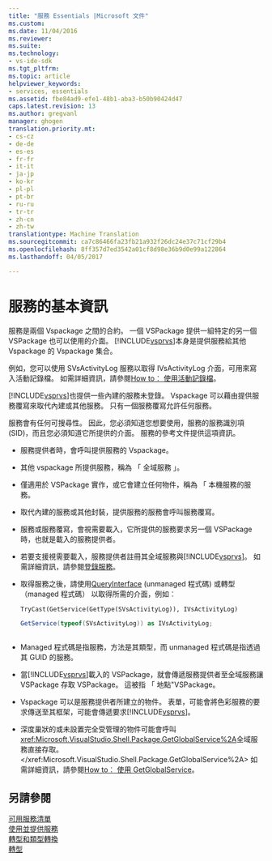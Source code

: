 ```yaml
---
title: "服務 Essentials |Microsoft 文件"
ms.custom: 
ms.date: 11/04/2016
ms.reviewer: 
ms.suite: 
ms.technology:
- vs-ide-sdk
ms.tgt_pltfrm: 
ms.topic: article
helpviewer_keywords:
- services, essentials
ms.assetid: fbe84ad9-efe1-48b1-aba3-b50b90424d47
caps.latest.revision: 13
ms.author: gregvanl
manager: ghogen
translation.priority.mt:
- cs-cz
- de-de
- es-es
- fr-fr
- it-it
- ja-jp
- ko-kr
- pl-pl
- pt-br
- ru-ru
- tr-tr
- zh-cn
- zh-tw
translationtype: Machine Translation
ms.sourcegitcommit: ca7c86466fa23fb21a932f26dc24e37c71cf29b4
ms.openlocfilehash: 8ff357d7ed3542a01cf8d98e36b9d0e99a122864
ms.lasthandoff: 04/05/2017

---
```

# <a name="service-essentials"></a>服務的基本資訊
服務是兩個 Vspackage 之間的合約。 一個 VSPackage 提供一組特定的另一個 VSPackage 也可以使用的介面。 [!INCLUDE[vsprvs](../../code-quality/includes/vsprvs_md.md)]本身是提供服務給其他 Vspackage 的 Vspackage 集合。  
  
 例如，您可以使用 SVsActivityLog 服務以取得 IVsActivityLog 介面，可用來寫入活動記錄檔。 如需詳細資訊，請參閱[How to︰ 使用活動記錄檔](../../extensibility/how-to-use-the-activity-log.md)。  
  
 [!INCLUDE[vsprvs](../../code-quality/includes/vsprvs_md.md)]也提供一些內建的服務未登錄。 Vspackage 可以藉由提供服務覆寫來取代內建或其他服務。 只有一個服務覆寫允許任何服務。  
  
 服務會有任何可搜尋性。 因此，您必須知道您想要使用，服務的服務識別項 (SID)，而且您必須知道它所提供的介面。 服務的參考文件提供這項資訊。  
  
-   服務提供者時，會呼叫提供服務的 Vspackage。  
  
-   其他 vspackage 所提供服務，稱為 「 全域服務 」。  
  
-   僅適用於 VSPackage 實作，或它會建立任何物件，稱為 「 本機服務的服務。  
  
-   取代內建的服務或其他封裝，提供服務的服務會呼叫服務覆寫。  
  
-   服務或服務覆寫，會視需要載入，它所提供的服務要求另一個 VSPackage 時，也就是載入的服務提供者。  
  
-   若要支援視需要載入，服務提供者註冊其全域服務與[!INCLUDE[vsprvs](../../code-quality/includes/vsprvs_md.md)]。 如需詳細資訊，請參閱[登錄服務](../../misc/registering-services.md)。  
  
-   取得服務之後，請使用[QueryInterface](/cpp/atl/queryinterface) (unmanaged 程式碼) 或轉型 （managed 程式碼） 以取得所需的介面，例如︰  
  
    ```vb#  
    TryCast(GetService(GetType(SVsActivityLog)), IVsActivityLog)  
    ```  
  
    ```c#  
    GetService(typeof(SVsActivityLog)) as IVsActivityLog;  
  
    ```  
  
-   Managed 程式碼是指服務，方法是其類型，而 unmanaged 程式碼是指透過其 GUID 的服務。  
  
-   當[!INCLUDE[vsprvs](../../code-quality/includes/vsprvs_md.md)]載入的 VSPackage，就會傳遞服務提供者至全域服務讓 VSPackage 存取 VSPackage。 這被指 「 地點"VSPackage。  
  
-   Vspackage 可以是服務提供者所建立的物件。 表單，可能會將色彩服務的要求傳送至其框架，可能會傳遞要求[!INCLUDE[vsprvs](../../code-quality/includes/vsprvs_md.md)]。  
  
-   深度巢狀的或未設置完全受管理的物件可能會呼叫<xref:Microsoft.VisualStudio.Shell.Package.GetGlobalService%2A>全域服務直接存取。</xref:Microsoft.VisualStudio.Shell.Package.GetGlobalService%2A> 如需詳細資訊，請參閱[How to︰ 使用 GetGlobalService](../../misc/how-to-use-getglobalservice.md)。  
  
## <a name="see-also"></a>另請參閱  
 [可用服務清單](../../extensibility/internals/list-of-available-services.md)   
 [使用並提供服務](../../extensibility/using-and-providing-services.md)   
 [轉型和類型轉換](/dotnet/csharp/programming-guide/types/casting-and-type-conversions)   
 [轉型](/cpp/cpp/casting)

